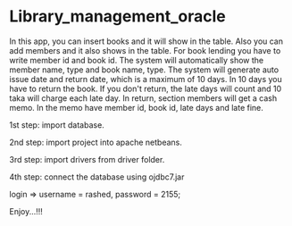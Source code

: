 # Library_management_oracle
In this app, you can insert books and it will show in the table. Also you can add members and it also shows in the table. For book lending you have to write member id and book id. The system will automatically show the member name, type and book name, type. The system will generate auto issue date and return date, which is a maximum of 10 days. In 10 days you have to return the book. If you don't return, the late days will count and 10 taka will charge each late day. In return, section members will get a cash memo. In the memo have member id, book id, late days and late fine. 

1st step:
import database.

2nd step:
import project into apache netbeans.

3rd step:
import drivers from driver folder.

4th step:
connect the database using ojdbc7.jar

login => username = rashed, password = 2155;

Enjoy...!!!
